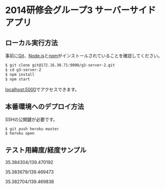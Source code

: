 # 2014研修会グループ3 サーバーサイドアプリ



## ローカル実行方法

事前に[Git](http://git-scm.com/)、[Node.js](http://nodejs.org/)と[npm](https://www.npmjs.org/)がインストールされていることを確認してください。

```sh
$ git clone git@172.16.30.71:9000/g3-server-2.git
$ cd g3-server-2
$ npm install
$ npm start
```

[localhost:5000](http://localhost:5000/)でアクセスできます。

## 本番環境へのデプロイ方法

SSHの公開鍵が必要です。

```
$ git push heroku master
$ heroku open
```

## テスト用緯度/経度サンプル

35.384304/139.470192

35.383679/139.469473

35.382704/139.469838
